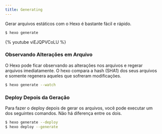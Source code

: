 ```yaml
---
title: Generating
---
```


Gerar arquivos estáticos com o Hexo é bastante fácil e rápido.

```bash
$ hexo generate
```

{% youtube viEJQPVCoLU %}

### Observando Alterações em Arquivo

O Hexo pode ficar observando as alterações nos arquivos e regerar arquivos imediatamente. O hexo compara a hash (SHA1) dos seus arquivos e somente regenera aqueles que sofreram modificações.

```bash
$ hexo generate --watch
```

### Deploy Depois da Geração

Para fazer o deploy depois de gerar os arquivos, você pode executar um dos seguintes comandos. Não há diferença entre os dois.

```bash
$ hexo generate --deploy
$ hexo deploy --generate
```
